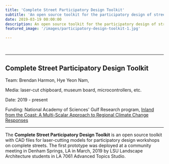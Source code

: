 ```yaml
---
title: 'Complete Street Participatory Design Toolkit'
subtitle: 'An open source toolkit for the participatory design of streetscapes'
date: 2019-03-19 00:00:00
description: An open source toolkit for the participatory design of streetscapes
featured_image: '/images/participatory-design-toolkit-1.jpg'

---
```


<div class="gallery" data-columns="1">
	<img src="/images/participatory-design-toolkit-1.jpg" alt="">
	<img src="/images/participatory-design-toolkit-2.jpg" alt="">
    <img src="/images/participatory-design-toolkit-3.jpg" alt="">
</div>

---

## Complete Street Participatory Design Toolkit

Team: Brendan Harmon, Hye Yeon Nam,

Media: laser-cut chipboard, museum board, microcontrollers, etc.

Date: 2019 - present

Funding: National Academy of Sciences' Gulf Research program,
[Inland from the Coast: A Multi-Scalar Approach to Regional Climate Change Responses](https://css.lsu.edu/project/inland-from-the-coast/)

---

The **Complete Street Participatory Design Toolkit**
is an open source toolkit
with CAD files for laser-cutting models
for participatory design workshops on complete streets.
The first prototype was deployed at a community meeting
in Denham Springs, LA in March, 2019
by LSU Landscape Architecture students
in LA 7061 Advanced Topics Studio.

<div class="gallery" data-columns="2">
    <img src="/images/participatory-design-toolkit-2.jpg" alt="">
    <img src="/images/participatory-design-toolkit-3.jpg" alt="">
</div>
